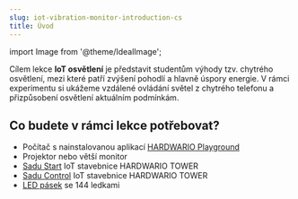 ```yaml
---
slug: iot-vibration-monitor-introduction-cs
title: Úvod
---
```

import Image from '@theme/IdealImage';

Cílem lekce **IoT osvětlení** je představit studentům výhody tzv. chytrého osvětlení, mezi které patří zvýšení pohodlí a hlavně úspory energie. V rámci experimentu si ukážeme vzdálené ovládání světel z chytrého telefonu a přizpůsobení osvětlení aktuálním podmínkám. 

## Co budete v rámci lekce potřebovat?

* Počítač s nainstalovanou aplikací [HARDWARIO Playground](https://github.com/hardwario/hardwario-playground/releases)
* Projektor nebo větší monitor
* [Sadu Start](https://www.hardwario.store/cz/p/start-set) IoT stavebnice HARDWARIO TOWER
* [Sadu Control](https://www.hardwario.store/cz/search?phrase=sada%20control) IoT stavebnice HARDWARIO TOWER
* [LED pásek](https://www.hardwario.store/cz/p/led-strip-rgbw-1m) se 144 ledkami